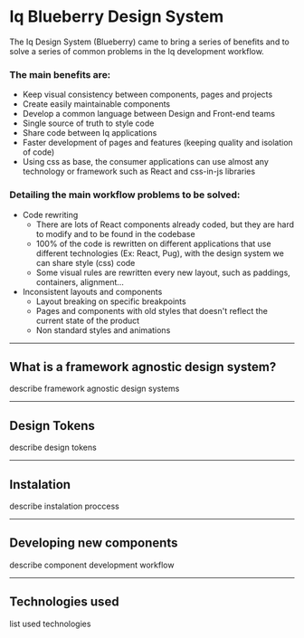 # Iq Blueberry Design System

The Iq Design System (Blueberry) came to bring a series of benefits and to solve a series of common problems in the Iq development workflow.

### The main benefits are:
* Keep visual consistency between components, pages and projects
* Create easily maintainable components
* Develop a common language between Design and Front-end teams
* Single source of truth to style code
* Share code between Iq applications
* Faster development of pages and features (keeping quality and isolation of code)
* Using css as base, the consumer applications can use almost any technology or framework such as React and css-in-js libraries




### Detailing the main workflow problems to be solved:
* Code rewriting
	* There are lots of React components already coded, but they are hard to modify and to be found in the codebase
	* 100% of the code is rewritten on different applications that use different technologies (Ex: React, Pug), with the design system we can share style (css) code
	* Some visual rules are rewritten every new layout, such as paddings, containers, alignment...
* Inconsistent layouts and components
	* Layout breaking on specific breakpoints
	* Pages and components with old styles that doesn't reflect the current state of the product
	* Non standard styles and animations

---
## What is a framework agnostic design system?
describe framework agnostic design systems

---

## Design Tokens
describe design tokens

---

## Instalation
describe instalation proccess

---

## Developing new components
describe component development workflow

---

## Technologies used
list used technologies
